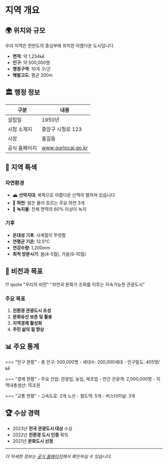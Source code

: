# 지역 개요

## 🌍 위치와 규모

우리 지역은 한반도의 중심부에 위치한 아름다운 도시입니다.

- **면적**: 약 1,234㎢
- **인구**: 약 500,000명
- **행정구역**: 10개 구/군
- **해발고도**: 평균 200m

## 🏛️ 행정 정보

| 구분 | 내용 |
|------|------|
| 설립일 | 1950년 |
| 시청 소재지 | 중앙구 시청로 123 |
| 시장 | 홍길동 |
| 공식 홈페이지 | www.ourlocal.go.kr |

## 🌟 지역 특색

### 자연환경
- 🏔️ **산악지대**: 북쪽으로 아름다운 산맥이 펼쳐져 있습니다
- 🌊 **하천**: 맑은 물이 흐르는 주요 하천 3개
- 🌳 **녹지율**: 전체 면적의 60% 이상이 녹지

### 기후
- **온대성 기후**: 사계절이 뚜렷함
- **연평균 기온**: 12.5°C
- **연강수량**: 1,200mm
- **최적 방문시기**: 봄(4-5월), 가을(9-10월)

## 🎯 비전과 목표

!!! quote "우리의 비전"
    "자연과 문화가 조화를 이루는 지속가능한 관광도시"

### 주요 목표
1. **친환경 관광도시 조성**
2. **문화유산 보존 및 활용**
3. **지역경제 활성화**
4. **주민 삶의 질 향상**

## 📊 주요 통계

=== "인구 현황"
    - 총 인구: 500,000명
    - 세대수: 200,000세대
    - 인구밀도: 405명/㎢

=== "경제 현황"
    - 주요 산업: 관광업, 농업, 제조업
    - 연간 관광객: 2,000,000명
    - 지역내총생산: 15조원

=== "교통 현황"
    - 고속도로: 2개 노선
    - 철도역: 5개
    - 버스터미널: 3개

## 🏆 수상 경력

- 2023년 **전국 관광도시 대상** 수상
- 2022년 **친환경 도시 인증** 획득
- 2021년 **문화도시 선정**

---

*더 자세한 정보는 [공식 홈페이지](https://www.ourlocal.go.kr)에서 확인하실 수 있습니다.* 